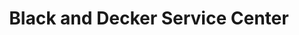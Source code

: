 ---
title: "Black and Decker Service Center"
url: /karachi/black-and-decker-service-center/
shop: electronics
---